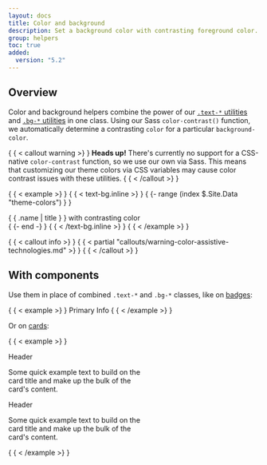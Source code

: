 ```yaml
---
layout: docs
title: Color and background
description: Set a background color with contrasting foreground color.
group: helpers
toc: true
added:
  version: "5.2"
---
```


## Overview

Color and background helpers combine the power of our [`.text-*` utilities](/utilities/colors.md) and [`.bg-*` utilities](/utilities/background.md) in one class. Using our Sass `color-contrast()`
function, we automatically determine a contrasting `color` for a particular
`background-color`.

{ { < callout warning >} }
**Heads up!** There's currently no support for a CSS-native `color-contrast`
function, so we use our own via Sass. This means that customizing our theme
colors via CSS variables may cause color contrast issues with these utilities.
{ { < /callout >} }

{ { < example >} }
{ { < text-bg.inline >} }
{ {- range (index $.Site.Data "theme-colors") } }
<div class="text-bg-{ { .name } } p-3">{ { .name | title } } with contrasting color</div>
{ {- end -} }
{ { < /text-bg.inline >} }
{ { < /example >} }

{ { < callout info >} }
{ { < partial "callouts/warning-color-assistive-technologies.md" >} }
{ { < /callout >} }

## With components

Use them in place of combined `.text-*` and `.bg-*` classes, like
on [badges](/components/badge.md#background-colors):

{ { < example >} }
<span class="badge text-bg-primary">Primary</span>
<span class="badge text-bg-info">Info</span>
{ { < /example >} }

Or on [cards](/components/card.md#background-and-color):

{ { < example >} }
<div class="card text-bg-primary mb-3" style="max-width: 18rem;">
  <div class="card-header">Header</div>
  <div class="card-body">
    <p class="card-text">Some quick example text to build on the card title and make up the bulk of the card's content.</p>
  </div>
</div>
<div class="card text-bg-info mb-3" style="max-width: 18rem;">
  <div class="card-header">Header</div>
  <div class="card-body">
    <p class="card-text">Some quick example text to build on the card title and make up the bulk of the card's content.</p>
  </div>
</div>
{ { < /example >} }
